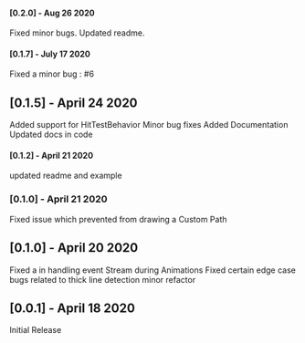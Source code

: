 #### [0.2.0] - Aug 26 2020 
Fixed minor bugs. Updated readme.

#### [0.1.7] - July 17 2020 
Fixed a minor bug : #6

## [0.1.5] - April 24 2020 
Added support for HitTestBehavior
Minor bug fixes
Added Documentation
Updated docs in code

#### [0.1.2] - April 21 2020 
updated readme and example

### [0.1.0] - April 21 2020 
Fixed issue which prevented from drawing a Custom Path

## [0.1.0] - April 20 2020 
Fixed a in handling event Stream during Animations
Fixed certain edge case bugs related to thick line detection
minor refactor

## [0.0.1] - April 18 2020 
Initial Release
